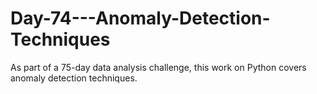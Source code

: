 # Day-74---Anomaly-Detection-Techniques
As part of a 75-day data analysis challenge, this work on Python covers anomaly detection techniques.
